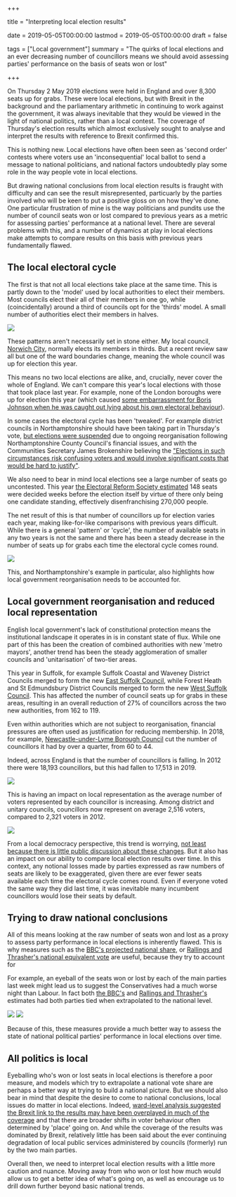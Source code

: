 +++

title = "Interpreting local election results"

date = 2019-05-05T00:00:00
lastmod = 2019-05-05T00:00:00
draft = false

tags = ["Local government"]
summary = "The quirks of local elections and an ever decreasing number of councillors means we should avoid assessing parties' performance on the basis of seats won or lost"

+++

On Thursday 2 May 2019 elections were held in England and over 8,300 seats up for grabs. These were local elections, but with Brexit in the background and the parliamentary arithmetic in continuing to work against the government, it was always inevitable that they would be viewed in the light of national politics, rather than a local contest. The coverage of Thursday's election results which almost exclusively sought to analyse and interpret the results with reference to Brexit confirmed this.

This is nothing new. Local elections have often been seen as 'second order' contests where voters use an 'inconsequential' local ballot to send a message to national politicians, and national factors undoubtedly play some role in the way people vote in local elections.

But drawing national conclusions from local election results is fraught with difficulty and can see the result misrepresented, particuarly by the parties involved who will be keen to put a positive gloss on on how they've done. One particular frustration of mine is the way politicians and pundits use the number of council seats won or lost compared to previous years as a metric for assessing parties' performance at a national level. There are several problems with this, and a number of dynamics at play in local elections make attempts to compare results on this basis with previous years fundamentally flawed.

## The local electoral cycle

The first is that not all local elections take place at the same time. This is partly down to the 'model' used by local authorities to elect their members. Most councils elect their all of their members in one go, while (coincidentally) around a third of councils opt for the 'thirds' model. A small number of authorities elect their members in halves.

![](https://raw.githubusercontent.com/christopherhuggins/website/master/static/img/posts/20190506/plot_electoral_pattern.png)

These patterns aren't necessarily set in stone either. My local council, [Norwich City](https://www.norwich.gov.uk/site/), normally elects its members in thirds. But a recent review saw all but one of the ward boundaries change, meaning the whole council was up for election this year.

This means no two local elections are alike, and, crucially, never cover the whole of England. We can't compare this year's local elections with those that took place last year. For example, none of the London boroughs were up for election this year (which caused [some embarrassment for Boris Johnson when he was caught out lying about his own electoral behaviour](https://www.standard.co.uk/news/politics/boris-johnson-local-elections-london-twitter-a4133271.html)).

In some cases the electoral cycle has been 'tweaked'. For example district councils in Northamptonshire should have been taking part in Thursday's vote, [but elections were suspended](https://www.bbc.co.uk/news/uk-england-northamptonshire-46390828) due to ongoing reorganisation following Northamptonshire County Council's financial issues, and with the Communities Secretary James Brokenshire believing the ["Elections in such circumstances risk confusing voters and would involve significant costs that would be hard to justify"](https://www.parliament.uk/business/publications/written-questions-answers-statements/written-statement/Lords/2018-11-29/HLWS1095/).

We also need to bear in mind local elections see a large number of seats go uncontested. This year [the Electoral Reform Society estimated](https://www.electoral-reform.org.uk/wp-content/uploads/2019/04/Election-Cancelled-Uncontested-Seats-Breifing-April-19-ERS-EMBARGOED.pdf) 148 seats were decided weeks before the election itself by virtue of there only being one candidate standing, effectively disenfranchising 270,000 people.

The net result of this is that number of councillors up for election varies each year, making like-for-like comparisons with previous years difficult. While there is a general 'pattern' or 'cycle', the number of available seats in any two years is not the same and there has been a steady decrease in the number of seats up for grabs each time the electoral cycle comes round.

![](https://raw.githubusercontent.com/christopherhuggins/website/master/static/img/posts/20190506/plot_seats_available.png)

This, and Northamptonshire's example in particular, also highlights how local government reorganisation needs to be accounted for.

## Local government reorganisation and reduced local representation

English local government's lack of constitutional protection means the institutional landscape it operates in is in constant state of flux. While one part of this has been the creation of combined authorities with new 'metro mayors', another trend has been the steady agglomeration of smaller councils and 'unitarisation' of two-tier areas.

This year in Suffolk, for example Suffolk Coastal and Waveney District Councils merged to form the new [East Suffolk Council](https://www.eastsuffolk.gov.uk/), while Forest Heath and St Edmundsbury District Councils merged to form the new [West Suffolk Council](https://www.westsuffolk.gov.uk/). This has affected the number of council seats up for grabs in these areas, resulting in an overall reduction of 27% of councillors across the two new authorities, from 162 to 119.

Even within authorities which are not subject to reorganisation, financial pressures are often used as justification for reducing membership. In 2018, for example, [Newcastle-under-Lyme Borough Council](https://www.newcastle-staffs.gov.uk/) cut the number of councillors it had by over a quarter, from 60 to 44.

Indeed, across England is that the number of councillors is falling. In 2012 there were 18,193 councillors, but this had fallen to 17,513 in 2019. 

![](https://raw.githubusercontent.com/christopherhuggins/website/master/static/img/posts/20190506/plot_total_cllrs.png)

This is having an impact on local representation as the average number of voters represented by each councillor is increasing. Among district and unitary councils, councillors now represent on average 2,516 voters, compared to 2,321 voters in 2012.

![](https://raw.githubusercontent.com/christopherhuggins/website/master/static/img/posts/20190506/plot_cllr_ratio.png)

From a local democracy perspective, this trend is worrying, [not least because there is little public discussion about these changes](http://www.democraticaudit.com/2019/05/02/local-elections-2019-gone-missing-500-councillors/). But it also has an impact on our ability to compare local election results over time. In this context, any notional losses made by parties expressed as raw numbers of seats are likely to be exaggerated, given there are ever fewer seats available each time the electoral cycle comes round. Even if everyone voted the same way they did last time, it was inevitable many incumbent councillors would lose their seats by default.

## Trying to draw national conclusions

All of this means looking at the raw number of seats won and lost as a proxy to assess party performance in local elections is inherently flawed. This is why measures such as the [BBC's projected national share](https://electionsetc.com/2019/05/01/calculating-the-local-elections-projected-national-share-pns-and-projected-house-of-commons-in-2019/), or [Rallings and Thrasher's national equivalent vote](https://www.thetimes.co.uk/article/the-big-two-thought-local-elections-were-bad-just-wait-until-nigel-joins-the-party-w7whlzz3t) are useful, because they try to account for 

For example, an eyeball of the seats won or lost by each of the main parties last week might lead us to suggest the Conservatives had a much worse night than Labour. In fact both [the BBC's](https://www.bbc.co.uk/news/uk-politics-48091592) and [Rallings and Thrasher's](https://www.thetimes.co.uk/article/the-big-two-thought-local-elections-were-bad-just-wait-until-nigel-joins-the-party-w7whlzz3t) estimates had both parties tied when extrapolated to the national level.

![](https://raw.githubusercontent.com/christopherhuggins/website/master/static/img/posts/20190506/plot_seats_won.png)
![](https://raw.githubusercontent.com/christopherhuggins/website/master/static/img/posts/20190506/plot_nev_2019.png)

Because of this, these measures provide a much better way to assess the state of national political parties' performance in local elections over time.

## All politics is local

Eyeballing who's won or lost seats in local elections is therefore a poor measure, and models which try to extrapolate a national vote share are perhaps a better way at trying to build a national picture. But we should also bear in mind that despite the desire to come to national conclusions, local issues do matter in local elections. Indeed, [ward-level analysis suggested the Brexit link to the results may have been overplayed in much of the coverage](https://twitter.com/drjennings/status/1124950936961601537) and that there are broader shifts in voter behaviour often determined by 'place' going on. And while the coverage of the results was dominated by Brexit, relatively little has been said about the ever continuing degradation of local public services administered by councils (formerly) run by the two main parties.

Overall then, we need to interpret local election results with a little more caution and nuance. Moving away from who won or lost how much would allow us to get a better idea of what's going on, as well as encourage us to drill down further beyond basic national trends.
